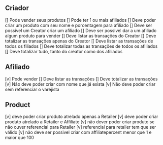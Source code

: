 ## Criador ## 
[] Pode vender seus produtos 
[] Pode ter 1 ou mais afiliados 
[] Deve poder criar um produto com seu nome e porcentagem para afiliado
[] Deve ser possivel um Creator criar um afiliado 
[] Deve ser possivel dar a um afiliado algum produto para vender
[] Deve listar as transações do Creator
[] Deve totalizar as transações apenas do Creator
[] Deve listar as transações de todos os filiados
[] Deve totalizar todas as transações de todos os afiliados
[] Deve totalizar tudo, tanto do creator como dos afiliados 
 

## Afiliado ## 
[v] Pode vender 
[] Deve listar as transações
[] Deve totalizar as transações
[v] Não deve poder criar com nome que já exista
[v] Não deve poder criar sem referenciar o varejista

 

## Product ##
[v] deve poder criar produto atrelado apenas a Retailer
[v] deve poder criar produto atrelado a Retailer e Affiliate
[v] não dever poder criar produto se não ouver referencial para Retailer
[v] referencial para retailer tem que ser válido
[v] não deve ser possivel criar com affiliatepercent menor que 1 e maior que 100


